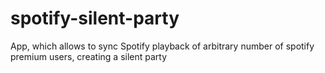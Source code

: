 # spotify-silent-party
App, which allows to sync Spotify playback of arbitrary number of spotify premium users, creating a silent party
